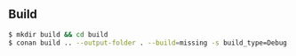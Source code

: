 ## Build

```bash
$ mkdir build && cd build
$ conan build .. --output-folder . --build=missing -s build_type=Debug
```
